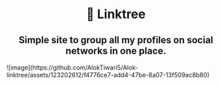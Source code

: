 <h1 align="center">🌲 Linktree</h1>
<h2 align="center">Simple site to group all my profiles on social networks in one place.</h2>
![image](https://github.com/AlokTiwari5/Alok-linktree/assets/123202612/f4776ce7-add4-47be-8a07-13f509ac8b80)


  
  
